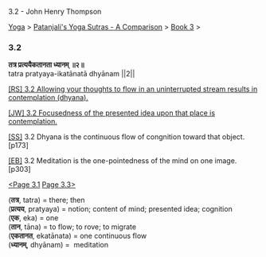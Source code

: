 3.2 - John Henry Thompson 

[Yoga](../../../yoga.html)‎ > ‎[Patanjali's Yoga Sutras - A Comparison](../../patanjani.html)‎ > ‎[Book 3](../book-3.html)‎ > ‎

### 3.2

**तत्र प्रत्ययैकतानता ध्यानम् ॥२॥**  
tatra pratyaya-ikatānatā dhyānam ||2||  
  
  
[\[RS\] 3.2 Allowing your thoughts to flow in an uninterrupted stream results in contemplation (dhyana).](http://www.ashtangayoga.info/philosophy/yoga-sutra-patanjali/chapter-3/item/tatra-pratyaya-ikatanata-dhyanam-2/)  
  
[\[JW\] 3.2 Focusedness of the presented idea upon that place is contemplation.](http://books.google.com/books?id=YzFImjtOxUwC&pg=PA204&ci=175%2C727%2C721%2C55&source=bookclip)  
  
[\[SS\]](http://www.amazon.com/Yoga-Sutras-Patanjali-Commentary-Satchidananda/dp/0932040381) 3.2 Dhyana is the continuous flow of congnition toward that object. \[p173\]  
  
[\[EB\]](http://www.amazon.com/Yoga-Sutras-Patanjali-Translation-Commentary/dp/0865477361/ref=sr_1_1?ie=UTF8&s=books&qid=1250508322&sr=1-1) 3.2 Meditation is the one-pointedness of the mind on one image. \[p303\]  
  
  
[<Page 3.1](3-1.html)  [Page 3.3>](33.html)  
  
  

(**तत्र**, tatra) = there; then  
(**प्रत्यय**, pratyaya) = notion; content of mind; presented idea; cognition  
(**एक**, eka) = one  
(**तान**, tāna) = to flow; to rove; to migrate  
(**एकतानत**, ekatānata) = one continuous flow  
(**ध्यानम्**, dhyānam) =  meditation

